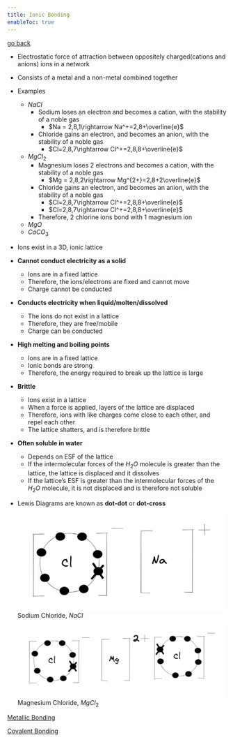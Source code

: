 ```yaml
---
title: Ionic Bonding
enableToc: true
---
```


[go back](11Subjects/11Chemistry.md)

-   Electrostatic force of attraction between oppositely charged(cations and anions) ions in a network
    
-   Consists of a metal and a non-metal combined together
    
-   Examples
    
    -   $NaCl$
        -   Sodium loses an electron and becomes a cation, with the stability of a noble gas
            -   $Na = 2,8,1\rightarrow Na^+=2,8+\overline{e}$
        -   Chloride gains an electron, and becomes an anion, with the stability of a noble gas
            -   $Cl=2,8,7\rightarrow Cl^+=2,8,8+\overline{e}$
    -   $MgCl_2$
        -   Magnesium loses 2 electrons and becomes a cation, with the stability of a noble gas
            -   $Mg = 2,8,2\rightarrow Mg^{2+}=2,8+2\overline{e}$
        -   Chloride gains an electron, and becomes an anion, with the stability of a noble gas
            -   $Cl=2,8,7\rightarrow Cl^+=2,8,8+\overline{e}$
            -   $Cl=2,8,7\rightarrow Cl^+=2,8,8+\overline{e}$
        -   Therefore, 2 chlorine ions bond with 1 magnesium ion
    -   $MgO$
    -   $CaCO_3$
-   Ions exist in a 3D, ionic lattice
    
-   **Cannot conduct electricity as a solid**
    
    -   Ions are in a fixed lattice
    -   Therefore, the ions/electrons are fixed and cannot move
    -   Charge cannot be conducted
-   **Conducts electricity when liquid/molten/dissolved**
    
    -   The ions do not exist in a lattice
    -   Therefore, they are free/mobile
    -   Charge can be conducted
-   ********************************High melting and boiling points********************************
    
    -   Ions are in a fixed lattice
    -   Ionic bonds are strong
    -   Therefore, the energy required to break up the lattice is large
-   ********************Brittle********************
    
    -   Ions exist in a lattice
    -   When a force is applied, layers of the lattice are displaced
    -   Therefore, ions with like charges come close to each other, and repel each other
    -   The lattice shatters, and is therefore brittle
-   ****Often soluble in water****
    
    -   Depends on ESF of the lattice
    -   If the intermolecular forces of the $H_2O$ molecule is greater than the lattice, the lattice is displaced and it dissolves
    -   If the lattice’s ESF is greater than the intermolecular forces of the $H_2O$ molecule, it is not displaced and is therefore not soluble
-   Lewis Diagrams are known as **dot-dot** or **dot-cross**
    
   
    ![](11SubjectImages/nacl.png)
    Sodium Chloride, $NaCl$
   
    ![](11SubjectImages/mgcl2.png)
    Magnesium Chloride, $MgCl_2$


[Metallic Bonding](11Chemistry/metal.md)

[Covalent Bonding](11Chemistry/covalent.md)
